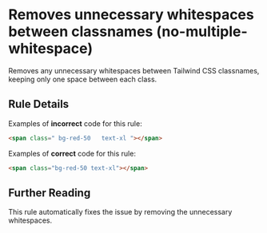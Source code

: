 # Removes unnecessary whitespaces between classnames (no-multiple-whitespace)

Removes any unnecessary whitespaces between Tailwind CSS classnames, keeping only one space between each class.

## Rule Details

Examples of **incorrect** code for this rule:

```html
<span class=" bg-red-50   text-xl "></span>
```

Examples of **correct** code for this rule:

```html
<span class="bg-red-50 text-xl"></span>
```

## Further Reading

This rule automatically fixes the issue by removing the unnecessary whitespaces.
